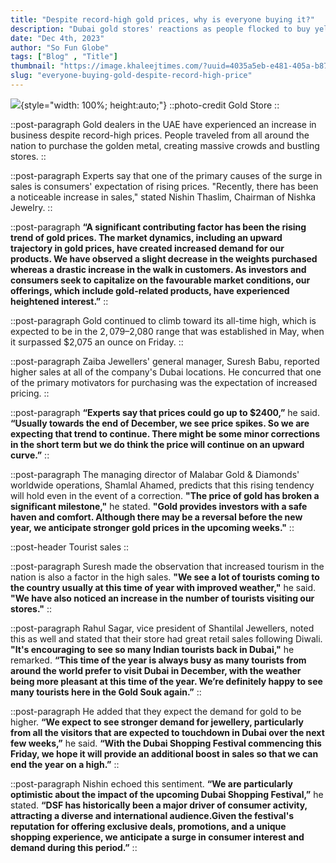 ```yaml
---
title: "Despite record-high gold prices, why is everyone buying it?"
description: "Dubai gold stores' reactions as people flocked to buy yellow metal all across the country amid large crowds and busy shops"
date: "Dec 4th, 2023"
author: "So Fun Globe"
tags: ["Blog" , "Title"]
thumbnail: "https://image.khaleejtimes.com/?uuid=4035a5eb-e481-405a-b870-9b492a8c879d&function=fit&type=preview&source=false&q=75&maxsize=1500&scaleup=0"
slug: "everyone-buying-gold-despite-record-high-price"
---
```


![](https://image.khaleejtimes.com/?uuid=4035a5eb-e481-405a-b870-9b492a8c879d&function=fit&type=preview&source=false&q=75&maxsize=1500&scaleup=0){style="width: 100%; height:auto;"}
::photo-credit
Gold Store
::

<!-- SECTION -->
::post-paragraph
Gold dealers in the UAE have experienced an increase in business despite record-high prices. People traveled from all around the nation to purchase the golden metal, creating massive crowds and bustling stores.
::

::post-paragraph
Experts say that one of the primary causes of the surge in sales is consumers' expectation of rising prices. "Recently, there has been a noticeable increase in sales," stated Nishin Thaslim, Chairman of Nishka Jewelry.
::

::post-paragraph
**“A significant contributing factor has been the rising trend of gold prices. The market dynamics, including an upward trajectory in gold prices, have created increased demand for our products. We have observed a slight decrease in the weights purchased whereas a drastic increase in the walk in customers. As investors and consumers seek to capitalize on the favourable market conditions, our offerings, which include gold-related products, have experienced heightened interest.”**
::

::post-paragraph
Gold continued to climb toward its all-time high, which is expected to be in the $2,079–$2,080 range that was established in May, when it surpassed $2,075 an ounce on Friday.
::

::post-paragraph
Zaiba Jewellers' general manager, Suresh Babu, reported higher sales at all of the company's Dubai locations. He concurred that one of the primary motivators for purchasing was the expectation of increased pricing. 
::

::post-paragraph
**“Experts say that prices could go up to $2400,”** he said. **“Usually towards the end of December, we see price spikes. So we are expecting that trend to continue. There might be some minor corrections in the short term but we do think the price will continue on an upward curve.”**
::

::post-paragraph
The managing director of Malabar Gold & Diamonds' worldwide operations, Shamlal Ahamed, predicts that this rising tendency will hold even in the event of a correction. **"The price of gold has broken a significant milestone,"** he stated. **"Gold provides investors with a safe haven and comfort. Although there may be a reversal before the new year, we anticipate stronger gold prices in the upcoming weeks."**
::

::post-header
Tourist sales
::

::post-paragraph
Suresh made the observation that increased tourism in the nation is also a factor in the high sales. **"We see a lot of tourists coming to the country usually at this time of year with improved weather,"** he said. **"We have also noticed an increase in the number of tourists visiting our stores."**
::

::post-paragraph
Rahul Sagar, vice president of Shantilal Jewellers, noted this as well and stated that their store had great retail sales following Diwali. **"It's encouraging to see so many Indian tourists back in Dubai,"** he remarked. **“This time of the year is always busy as many tourists from around the world prefer to visit Dubai in December, with the weather being more pleasant at this time of the year. We’re definitely happy to see many tourists here in the Gold Souk again.”**
::

::post-paragraph
He added that they expect the demand for gold to be higher. **“We expect to see stronger demand for jewellery, particularly from all the visitors that are expected to touchdown in Dubai over the next few weeks,”** he said. **“With the Dubai Shopping Festival commencing this Friday, we hope it will provide an additional boost in sales so that we can end the year on a high.”**
::

::post-paragraph
Nishin echoed this sentiment. **“We are particularly optimistic about the impact of the upcoming Dubai Shopping Festival,”** he stated. **“DSF has historically been a major driver of consumer activity, attracting a diverse and international audience.Given the festival's reputation for offering exclusive deals, promotions, and a unique shopping experience, we anticipate a surge in consumer interest and demand during this period.”**
::